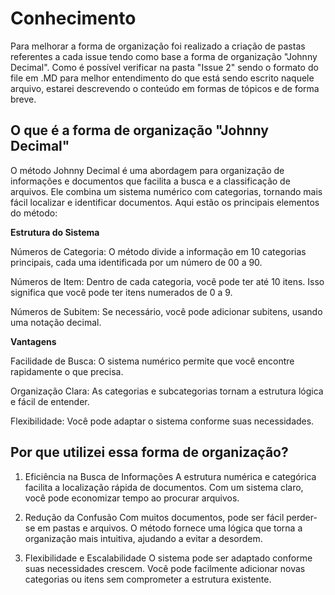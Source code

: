 # Conhecimento

 Para melhorar a forma de organização foi realizado a criação de pastas referentes a cada issue tendo como base a forma de organização "Johnny Decimal".
 Como é possível verificar na pasta "Issue 2" sendo o formato do file em .MD para melhor
 entendimento do que está sendo escrito naquele arquivo, estarei descrevendo o conteúdo em formas de tópicos e de forma breve.

## O que é a forma de organização "Johnny Decimal"

O método Johnny Decimal é uma abordagem para organização de informações e documentos que facilita a busca e a classificação de arquivos. Ele combina um sistema numérico com categorias, tornando mais fácil localizar e identificar documentos. Aqui estão os principais elementos do método:

**Estrutura do Sistema**

Números de Categoria: O método divide a informação em 10 categorias principais, cada uma identificada por um número de 00 a 90.

Números de Item: Dentro de cada categoria, você pode ter até 10 itens. Isso significa que você pode ter itens numerados de 0 a 9.

Números de Subitem: Se necessário, você pode adicionar subitens, usando uma notação decimal.

**Vantagens**

Facilidade de Busca: O sistema numérico permite que você encontre rapidamente o que precisa.

Organização Clara: As categorias e subcategorias tornam a estrutura lógica e fácil de entender.

Flexibilidade: Você pode adaptar o sistema conforme suas necessidades.

## Por que utilizei essa forma de organização?

1. Eficiência na Busca de Informações
A estrutura numérica e categórica facilita a localização rápida de documentos. Com um sistema claro, você pode economizar tempo ao procurar arquivos.

2. Redução da Confusão
Com muitos documentos, pode ser fácil perder-se em pastas e arquivos. O método fornece uma lógica que torna a organização mais intuitiva, ajudando a evitar a desordem.

3. Flexibilidade e Escalabilidade
O sistema pode ser adaptado conforme suas necessidades crescem. Você pode facilmente adicionar novas categorias ou itens sem comprometer a estrutura existente.
